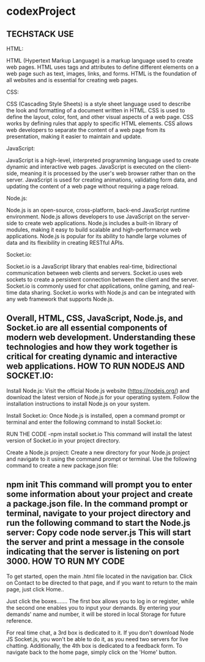 # codexProject

TECHSTACK USE
--------------------------------------------------------------------------------------------------------------------------------------------------------------------
HTML:

HTML (Hypertext Markup Language) is a markup language used to create web pages. HTML uses tags and attributes to define different elements on a web page such as text, images, links, and forms. HTML is the foundation of all websites and is essential for creating web pages.

CSS:

CSS (Cascading Style Sheets) is a style sheet language used to describe the look and formatting of a document written in HTML. CSS is used to define the layout, color, font, and other visual aspects of a web page. CSS works by defining rules that apply to specific HTML elements. CSS allows web developers to separate the content of a web page from its presentation, making it easier to maintain and update.

JavaScript:

JavaScript is a high-level, interpreted programming language used to create dynamic and interactive web pages. JavaScript is executed on the client-side, meaning it is processed by the user's web browser rather than on the server. JavaScript is used for creating animations, validating form data, and updating the content of a web page without requiring a page reload.

Node.js:

Node.js is an open-source, cross-platform, back-end JavaScript runtime environment. Node.js allows developers to use JavaScript on the server-side to create web applications. Node.js includes a built-in library of modules, making it easy to build scalable and high-performance web applications. Node.js is popular for its ability to handle large volumes of data and its flexibility in creating RESTful APIs.

Socket.io:

Socket.io is a JavaScript library that enables real-time, bidirectional communication between web clients and servers. Socket.io uses web sockets to create a persistent connection between the client and the server. Socket.io is commonly used for chat applications, online gaming, and real-time data sharing. Socket.io works with Node.js and can be integrated with any web framework that supports Node.js.

Overall, HTML, CSS, JavaScript, Node.js, and Socket.io are all essential components of modern web development. Understanding these technologies and how they work together is critical for creating dynamic and interactive web applications.
HOW TO RUN  NODEJS AND SOCKET.IO:
--------------------------------------------------------------------------------------------------------------------------------------------------------------------
Install Node.js:
Visit the official Node.js website (https://nodejs.org/) and download the latest version of Node.js for your operating system. Follow the installation instructions to install Node.js on your system.

Install Socket.io:
Once Node.js is installed, open a command prompt or terminal and enter the following command to install Socket.io:

 
 RUN THE CODE -npm install socket.io
This command will install the latest version of Socket.io in your project directory.

Create a Node.js project:
Create a new directory for your Node.js project and navigate to it using the command prompt or terminal. Use the following command to create a new package.json file:
 
npm init
This command will prompt you to enter some information about your project and create a package.json file.
In the command prompt or terminal, navigate to your project directory and run the following command to start the Node.js server:
Copy code
node server.js
This will start the server and print a message in the console indicating that the server is listening on port 3000.
HOW TO RUN MY CODE
--------------------------------------------------------------------------------------------------------------------------------------------------------------------
To get started, open the main .html file located in the navigation bar. Click on Contact to be directed to that page, and if you want to return to the main page, just click Home..

Just click the boxes.......
The first box allows you to log in or register, while the second one enables you to input your demands. By entering your demands' name and number, it will be stored in local Storage for future reference.

For real time chat, a 3rd box is dedicated to it. If you don't download Node JS Socket.js, you won't be able to do it, as you need two servers for live chatting. Additionally, the 4th box is dedicated to a feedback form.
To navigate back to the home page, simply click on the 'Home' button.
